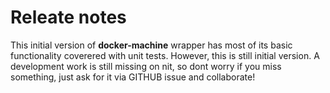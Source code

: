 # Releate notes

This initial version of **docker-machine** wrapper has most of its basic functionality coverered with unit tests.
However, this is still initial version. A development work is still missing on nit, so dont worry if you miss something, just ask for it via GITHUB issue and collaborate!